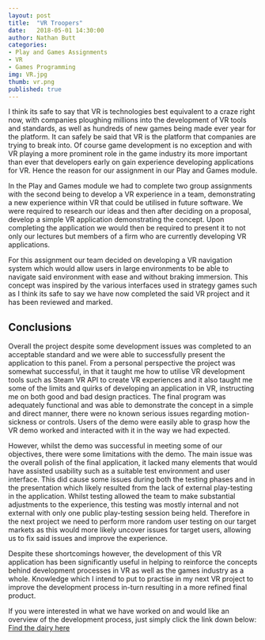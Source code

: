 ```yaml
---
layout: post
title:  "VR Troopers"
date:   2018-05-01 14:30:00
author: Nathan Butt
categories:
- Play and Games Assignments
- VR
- Games Programming
img: VR.jpg
thumb: vr.png
published: true
---
```


I think its safe to say that VR is technologies best equivalent to a craze right now, with companies ploughing millions into the development of VR tools and standards, as well as hundreds of new games being made ever year for the platform. It can safely be said that VR is the platform that companies are trying to break into. Of course game development is no exception and with VR playing a more prominent role in the game industry its more important than ever that developers early on gain experience developing applications for VR. Hence the reason for our assignment in our Play and Games module.

<!--more-->

In the Play and Games module we had to complete two group assignments with the second being to develop a VR experience in a team, demonstrating a new experience within VR that could be utilised in future software. We were required to research our ideas and then after deciding on a proposal, develop a simple VR application demonstrating the concept. Upon completing the application we would then be required to present it to not only our lectures but members of a firm who are currently developing VR applications.

For this assignment our team decided on developing a VR navigation system which would allow users in large environments to be able to navigate said environment with ease and without braking immersion. This concept was inspired by the various interfaces used in strategy games such as  I think its safe to say we have now completed the said VR project and it has been reviewed and marked.

## Conclusions

Overall the project despite some development issues was completed to an acceptable standard and we were able to successfully present the application to this panel. From a personal perspective the project was somewhat successful, in that it taught me how to utilise VR development tools such as Steam VR API to create VR experiences and it also taught me some of the limits and quirks of developing an application in VR, instructing me on both good and bad design practices. The final program was adequately functional and was able to demonstrate the concept in a simple and direct manner, there were no known serious issues regarding motion-sickness or controls. Users of the demo were easily able to grasp how the VR demo worked and interacted with it in the way we had expected.

However, whilst the demo was successful in meeting some of our objectives, there were some limitations with the demo. The main issue was the overall polish of the final application, it lacked many elements that would have assisted usability such as a suitable test environment and user interface. This did cause some issues during both the testing phases and in the presentation which likely resulted from the lack of external play-testing in the application. Whilst testing allowed the team to make substantial adjustments to the experience, this testing was mostly internal and not external with only one public play-testing session being held. Therefore in the next project we need to perform more random user testing on our target markets as this would more likely uncover issues for target users, allowing us to fix said issues and improve the experience.

Despite these shortcomings however, the development of this VR application has been significantly useful in helping to reinforce the concepts behind  development processes in VR as well as the games industry as a whole. Knowledge which I intend to put to practise in my next VR project to improve the development process in-turn resulting in a more refined final product.

If you were interested in what we have worked on and would like an overview of the development process, just simply click the link down below:
[Find the dairy here](https://n86-64.github.io/PAGAssignment-VR/)
